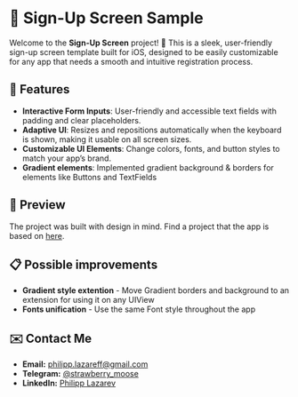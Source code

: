 # 🚀 Sign-Up Screen Sample
Welcome to the **Sign-Up Screen** project! 🎉 This is a sleek, user-friendly sign-up screen template built for iOS, designed to be easily customizable for any app that needs a smooth and intuitive registration process.

## 🌟 Features

- **Interactive Form Inputs**: User-friendly and accessible text fields with padding and clear placeholders.
- **Adaptive UI**: Resizes and repositions automatically when the keyboard is shown, making it usable on all screen sizes.
- **Customizable UI Elements**: Change colors, fonts, and button styles to match your app’s brand.
- **Gradient elements**: Implemented gradient background & borders for elements like Buttons and TextFields

## 👀 Preview
The project was built with design in mind. Find a project that the app is based on [here](https://www.figma.com/design/ndT98ygVVTJVlOr8BQsg80/Test-iOS-May-2024?node-id=0-1&node-type=canvas&t=SHz5tmfdnG0ihOel-0).

## 📋 Possible improvements
- **Gradient style extention** - Move Gradient borders and background to an extension for using it on any UIView
- **Fonts unification** - Use the same Font style throughout the app

## ✉️ **Contact Me**
- **Email:** philipp.lazareff@gmail.com
- **Telegram:** [@strawberry_moose](https://t.me/strawberry_moose)
- **LinkedIn:** [Philipp Lazarev](https://www.linkedin.com/in/philipp-lazarev-782b14167/)
